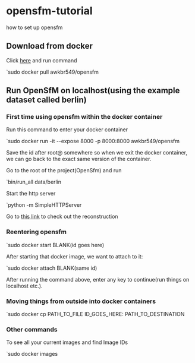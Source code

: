 # opensfm-tutorial
how to set up opensfm

## Download from docker

Click [here](https://hub.docker.com/r/awkbr549/opensfm/) and run command

`sudo docker pull awkbr549/opensfm


## Run OpenSfM on localhost(using the example dataset called berlin)

### First time using opensfm within the docker container

Run this command to enter your docker container

`sudo docker run -it --expose 8000 -p 8000:8000 awkbr549/opensfm

Save the id after root@ somewhere so when we exit the docker container, we can go back to the exact same version of the container.

Go to the root of the project(OpenSfm) and run

`bin/run_all data/berlin

Start the http server

`python -m SimpleHTTPServer

Go to [this link](http://localhost:8000/viewer/reconstruction.html#file=/data/DATASET_NAME/reconstruction.meshed.json) to check out the reconstruction


### Reentering opensfm

`sudo docker start BLANK(id goes here)

After starting that docker image, we want to attach to it:

`sudo docker attach BLANK(same id)

After running the command above, enter any key to continue(run things on localhost etc.).


### Moving things from outside into docker containers

`sudo docker cp PATH_TO_FILE ID_GOES_HERE: PATH_TO_DESTINATION


### Other commands

To see all your current images and find Image IDs

`sudo docker images




